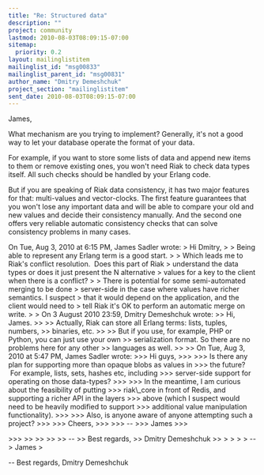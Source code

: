 ```yaml
---
title: "Re: Structured data"
description: ""
project: community
lastmod: 2010-08-03T08:09:15-07:00
sitemap:
  priority: 0.2
layout: mailinglistitem
mailinglist_id: "msg00833"
mailinglist_parent_id: "msg00831"
author_name: "Dmitry Demeshchuk"
project_section: "mailinglistitem"
sent_date: 2010-08-03T08:09:15-07:00
---
```



James,

What mechanism are you trying to implement? Generally, it's not a good
way to let your database operate the format of your data.

For example, if you want to store some lists of data and append new
items to them or remove existing ones, you won't need Riak to check
data types itself. All such checks should be handled by your Erlang
code.

But if you are speaking of Riak data consistency, it has two major
features for that: multi-values and vector-clocks. The first feature
guarantees that you won't lose any important data and will be able to
compare your old and new values and decide their consistency manually.
And the second one offers very reliable automatic consistency checks
that can solve consistency problems in many cases.

On Tue, Aug 3, 2010 at 6:15 PM, James Sadler  wrote:
&gt; Hi Dmitry,
&gt;
&gt; Being able to represent any Erlang term is a good start.
&gt;
&gt; Which leads me to Riak's conflict resolution.  Does this part of Riak
&gt; understand the data types or does it just present the N alternative
&gt; values for a key to the client when there is a conflict?
&gt;
&gt; There is potential for some semi-automated merging to be done
&gt; server-side in the case where values have richer semantics. I suspect
&gt; that it would depend on the application, and the client would need to
&gt; tell Riak it's OK to perform an automatic merge on write.
&gt;
&gt; On 3 August 2010 23:59, Dmitry Demeshchuk  wrote:
&gt;&gt; Hi, James.
&gt;&gt;
&gt;&gt; Actually, Riak can store all Erlang terms: lists, tuples, numbers,
&gt;&gt; binaries, etc.
&gt;&gt;
&gt;&gt; But if you use, for example, PHP or Python, you can just use your own
&gt;&gt; serialization format. So there are no problems here for any other
&gt;&gt; languages as well.
&gt;&gt;
&gt;&gt; On Tue, Aug 3, 2010 at 5:47 PM, James Sadler  wrote:
&gt;&gt;&gt; Hi guys,
&gt;&gt;&gt;
&gt;&gt;&gt; Is there any plan for supporting more than opaque blobs as values in
&gt;&gt;&gt; the future?  For example, lists, sets, hashes etc, including
&gt;&gt;&gt; server-side support for operating on those data-types?
&gt;&gt;&gt;
&gt;&gt;&gt; In the meantime, I am curious about the feasibility of putting
&gt;&gt;&gt; riak\\_core in front of Redis, and supporting a richer API in the layers
&gt;&gt;&gt; above (which I suspect would need to be heavily modified to support
&gt;&gt;&gt; additional value manipulation functionality).
&gt;&gt;&gt;
&gt;&gt;&gt; Also, is anyone aware of anyone attempting such a project?
&gt;&gt;&gt;
&gt;&gt;&gt; Cheers,
&gt;&gt;&gt;
&gt;&gt;&gt; --
&gt;&gt;&gt; James
&gt;&gt;&gt;

&gt;&gt;&gt;
&gt;&gt;
&gt;&gt;
&gt;&gt;
&gt;&gt; --
&gt;&gt; Best regards,
&gt;&gt; Dmitry Demeshchuk
&gt;&gt;
&gt;
&gt;
&gt;
&gt; --
&gt; James
&gt;

-- 
Best regards,
Dmitry Demeshchuk

